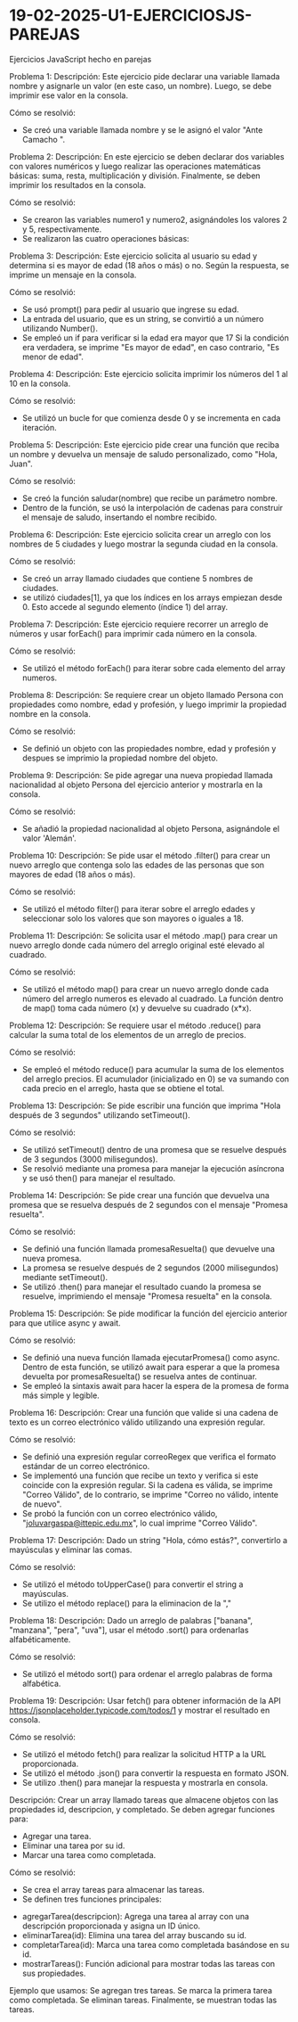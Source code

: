 # 19-02-2025-U1-EJERCICIOSJS-PAREJAS
Ejercicios JavaScript hecho en parejas 

Problema 1:
Descripción:
Este ejercicio pide declarar una variable llamada nombre y asignarle un valor (en este caso, un nombre). Luego, se debe imprimir ese valor en la consola.

Cómo se resolvió:
- Se creó una variable llamada nombre y se le asignó el valor "Ante Camacho ".

Problema 2:
Descripción:
En este ejercicio se deben declarar dos variables con valores numéricos y luego realizar las operaciones matemáticas básicas: suma, resta, multiplicación y división. Finalmente, se deben imprimir los resultados en la consola.

Cómo se resolvió:
- Se crearon las variables numero1 y numero2, asignándoles los valores 2 y 5, respectivamente.
- Se realizaron las cuatro operaciones básicas:

Problema 3:
Descripción:
Este ejercicio solicita al usuario su edad y determina si es mayor de edad (18 años o más) o no. Según la respuesta, se imprime un mensaje en la consola.

Cómo se resolvió:
- Se usó prompt() para pedir al usuario que ingrese su edad.
- La entrada del usuario, que es un string, se convirtió a un número utilizando Number().
- Se empleó un if para verificar si la edad era mayor que 17 Si la condición era verdadera, se imprime "Es mayor de edad", en caso contrario, "Es menor de edad".

Problema 4:
Descripción:
Este ejercicio solicita imprimir los números del 1 al 10 en la consola.

Cómo se resolvió:
- Se utilizó un bucle for que comienza desde 0 y se incrementa en cada iteración.

Problema 5:
Descripción:
Este ejercicio pide crear una función que reciba un nombre y devuelva un mensaje de saludo personalizado, como "Hola, Juan".

Cómo se resolvió:
- Se creó la función saludar(nombre) que recibe un parámetro nombre.
- Dentro de la función, se usó la interpolación de cadenas para construir el mensaje de saludo, insertando el nombre recibido.

Problema 6:
Descripción:
Este ejercicio solicita crear un arreglo con los nombres de 5 ciudades y luego mostrar la segunda ciudad en la consola.

Cómo se resolvió:
- Se creó un array llamado ciudades que contiene 5 nombres de ciudades.
- se utilizó ciudades[1], ya que los índices en los arrays empiezan desde 0. Esto accede al segundo elemento (índice 1) del array.

Problema 7:
Descripción:
Este ejercicio requiere recorrer un arreglo de números y usar forEach() para imprimir cada número en la consola.

Cómo se resolvió:
- Se utilizó el método forEach() para iterar sobre cada elemento del array numeros.

Problema 8:
Descripción:
Se requiere crear un objeto llamado Persona con propiedades como nombre, edad y profesión, y luego imprimir la propiedad nombre en la consola.

Cómo se resolvió:
- Se definió un objeto con las propiedades nombre, edad y profesión y despues se imprimio la propiedad nombre del objeto.

Problema 9:
Descripción:
Se pide agregar una nueva propiedad llamada nacionalidad al objeto Persona del ejercicio anterior y mostrarla en la consola.

Cómo se resolvió:
- Se añadió la propiedad nacionalidad al objeto Persona, asignándole el valor 'Alemán'.


Problema 10:
Descripción:
Se pide usar el método .filter() para crear un nuevo arreglo que contenga solo las edades de las personas que son mayores de edad (18 años o más).

Cómo se resolvió:
- Se utilizó el método filter() para iterar sobre el arreglo edades y seleccionar solo los valores que son mayores o iguales a 18.

Problema 11:
Descripción:
Se solicita usar el método .map() para crear un nuevo arreglo donde cada número del arreglo original esté elevado al cuadrado.

Cómo se resolvió:
- Se utilizó el método map() para crear un nuevo arreglo donde cada número del arreglo numeros es elevado al cuadrado. La función dentro de map() toma cada número (x) y devuelve su cuadrado (x*x).

Problema 12:
Descripción:
Se requiere usar el método .reduce() para calcular la suma total de los elementos de un arreglo de precios.

Cómo se resolvió:
- Se empleó el método reduce() para acumular la suma de los elementos del arreglo precios. El acumulador (inicializado en 0) se va sumando con cada precio en el arreglo, hasta que se obtiene el total.

Problema 13:
Descripción:
Se pide escribir una función que imprima "Hola después de 3 segundos" utilizando setTimeout().

Cómo se resolvió:
- Se utilizó setTimeout() dentro de una promesa que se resuelve después de 3 segundos (3000 milisegundos).
- Se resolvió mediante una promesa para manejar la ejecución asíncrona y se usó then() para manejar el resultado.

Problema 14:
Descripción:
Se pide crear una función que devuelva una promesa que se resuelva después de 2 segundos con el mensaje "Promesa resuelta".

Cómo se resolvió:
- Se definió una función llamada promesaResuelta() que devuelve una nueva promesa.
- La promesa se resuelve después de 2 segundos (2000 milisegundos) mediante setTimeout().
- Se utilizó .then() para manejar el resultado cuando la promesa se resuelve, imprimiendo el mensaje "Promesa resuelta" en la consola.

Problema 15:
Descripción:
Se pide modificar la función del ejercicio anterior para que utilice async y await.

Cómo se resolvió:
- Se definió una nueva función llamada ejecutarPromesa() como async. Dentro de esta función, se utilizó await para esperar a que la promesa devuelta por promesaResuelta() se resuelva antes de continuar.
- Se empleó la sintaxis await para hacer la espera de la promesa de forma más simple y legible.

Problema 16:
Descripción:
Crear una función que valide si una cadena de texto es un correo electrónico válido utilizando una expresión regular.

Cómo se resolvió:
- Se definió una expresión regular correoRegex que verifica el formato estándar de un correo electrónico.
- Se implementó una función que recibe un texto y verifica si este coincide con la expresión regular. Si la cadena es válida, se imprime "Correo Válido", de lo contrario, se imprime "Correo no válido, intente de nuevo".
- Se probó la función con un correo electrónico válido, "joluvargaspa@ittepic.edu.mx", lo cual imprime "Correo Válido".

Problema 17:
Descripción:
Dado un string "Hola, cómo estás?", convertirlo a mayúsculas y eliminar las comas.

Cómo se resolvió:
- Se utilizó el método toUpperCase() para convertir el string a mayúsculas.
- Se utilizo el método replace() para la eliminacion de la ","

Problema 18:
Descripción:
Dado un arreglo de palabras ["banana", "manzana", "pera", "uva"], usar el método .sort() para ordenarlas alfabéticamente.

Cómo se resolvió:
- Se utilizó el método sort() para ordenar el arreglo palabras de forma alfabética.

Problema 19:
Descripción:
Usar fetch() para obtener información de la API https://jsonplaceholder.typicode.com/todos/1 y mostrar el resultado en consola.

Cómo se resolvió:
- Se utilizó el método fetch() para realizar la solicitud HTTP a la URL proporcionada.
- Se utilizó el método .json() para convertir la respuesta en formato JSON.
- Se utilizo .then() para manejar la respuesta y mostrarla en consola.

Descripción:
Crear un array llamado tareas que almacene objetos con las propiedades id, descripcion, y completado. Se deben agregar funciones para:
- Agregar una tarea.
- Eliminar una tarea por su id.
- Marcar una tarea como completada.

Cómo se resolvió:
- Se crea el array tareas para almacenar las tareas.
- Se definen tres funciones principales:
* agregarTarea(descripcion): Agrega una tarea al array con una descripción proporcionada y asigna un ID único.
* eliminarTarea(id): Elimina una tarea del array buscando su id.
* completarTarea(id): Marca una tarea como completada basándose en su id.
* mostrarTareas(): Función adicional para mostrar todas las tareas con sus propiedades.

Ejemplo que usamos:
Se agregan tres tareas.
Se marca la primera tarea como completada.
Se eliminan tareas.
Finalmente, se muestran todas las tareas.
